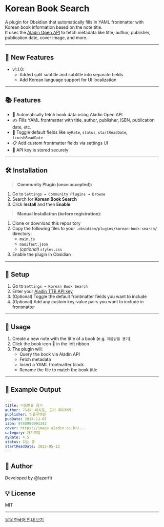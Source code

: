 # Korean Book Search

A plugin for Obsidian that automatically fills in YAML frontmatter with Korean book information based on the note title.  
It uses the [Aladin Open API](https://blog.aladin.co.kr/openapi/popup/6695306) to fetch metadata like title, author, publisher, publication date, cover image, and more.

---

## 🚀 New Features

- v1.1.0:
  - Added split subtitle and subtitle into separate fields
  - Add Korean language support for UI localization

---

## 📚 Features

- 📖 Automatically fetch book data using Aladin Open API
- ✍️ Fills YAML frontmatter with title, author, publisher, ISBN, publication date, etc.
- 🧩 Toggle default fields like `myRate`, `status`, `startReadDate`, `finishReadDate`
- 📋 Add custom frontmatter fields via settings UI
- 🔐 API key is stored securely

---

## 🛠️ Installation

> **Community Plugin (once accepted):**
1. Go to `Settings → Community Plugins → Browse`
2. Search for **Korean Book Search**
3. Click **Install** and then **Enable**

> **Manual Installation (before registration):**
1. Clone or download this repository
2. Copy the following files to your `.obsidian/plugins/korean-book-search/` directory:
	- `main.js`
	- `manifest.json`
	- *(optional)* `styles.css`
3. Enable the plugin in Obsidian

---

## 🔧 Setup

1. Go to `Settings → Korean Book Search`
2. Enter your [Aladin TTB API key](https://blog.aladin.co.kr/openapi/popup/6695306)
3. (Optional) Toggle the default frontmatter fields you want to include
4. (Optional) Add any custom key-value pairs you want to include in frontmatter

---

## 🚀 Usage

1. Create a new note with the title of a book (e.g. `미움받을 용기`)
2. Click the book icon 📖 in the left ribbon
3. The plugin will:
	- Query the book via Aladin API
	- Fetch metadata
	- Insert a YAML frontmatter block
	- Rename the file to match the book title

---

## 🧱 Example Output

```yaml
---
title: 미움받을 용기
author: 기시미 이치로, 고가 후미타케
publisher: 인플루엔셜
pubDate: 2014-11-07
isbn: 9788996991342
cover: https://image.aladin.co.kr/...
category: 자기계발
myRate: 4.5
status: 읽는 중
startReadDate: 2025-05-13
---
```

## 🙋 Author  
Developed by @lazerfit

## 💡 License  
MIT

---

[🇰🇷 한국어 안내 보기](https://11oz.tistory.com/m/entry/Obsidian-plugin-%EC%98%B5%EC%8B%9C%EB%94%94%EC%96%B8-%EB%8F%84%EC%84%9C-%EC%A0%95%EB%B3%B4-%EC%9E%90%EB%8F%99-%EC%9E%85%EB%A0%A5%EA%B8%B0-Korean-Book-Search)
